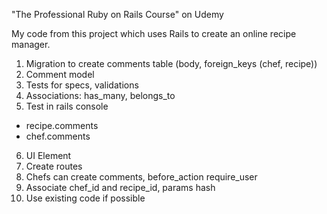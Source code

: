 "The Professional Ruby on Rails Course" on Udemy

My code from this project which uses Rails to create an online recipe manager.  

1. Migration to create comments table (body, foreign_keys (chef, recipe))
2. Comment model 
3. Tests for specs, validations
4. Associations: has_many, belongs_to
5. Test in rails console
  - recipe.comments
  - chef.comments
6. UI Element
7. Create routes
8. Chefs can create comments, before_action require_user
9. Associate chef_id and recipe_id, params hash
10. Use existing code if possible